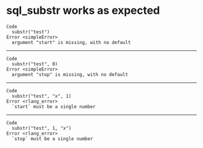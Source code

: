 # sql_substr works as expected

    Code
      substr("test")
    Error <simpleError>
      argument "start" is missing, with no default

---

    Code
      substr("test", 0)
    Error <simpleError>
      argument "stop" is missing, with no default

---

    Code
      substr("test", "x", 1)
    Error <rlang_error>
      `start` must be a single number

---

    Code
      substr("test", 1, "x")
    Error <rlang_error>
      `stop` must be a single number

